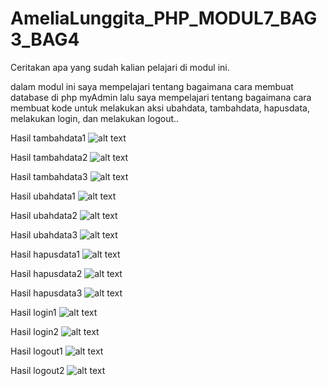 # AmeliaLunggita_PHP_MODUL7_BAG3_BAG4


Ceritakan apa yang sudah kalian pelajari di modul ini.

dalam modul ini saya mempelajari tentang bagaimana cara membuat database di php myAdmin
lalu saya mempelajari tentang bagaimana cara membuat kode untuk melakukan aksi ubahdata, tambahdata, hapusdata, melakukan login, dan melakukan logout.. 



Hasil tambahdata1
![alt text](https://github.com/Lunggita29/AmeliaLunggita_PHP_MODUL7_BAG3_BAG4/blob/master/tambahdata1.png)

Hasil tambahdata2
![alt text](https://github.com/Lunggita29/AmeliaLunggita_PHP_MODUL7_BAG3_BAG4/blob/master/tambahdata2.png)

Hasil tambahdata3
![alt text](https://github.com/Lunggita29/AmeliaLunggita_PHP_MODUL7_BAG3_BAG4/blob/master/tambahdata3.png)

Hasil ubahdata1
![alt text](https://github.com/Lunggita29/AmeliaLunggita_PHP_MODUL7_BAG3_BAG4/blob/master/ubahdata1.png)

Hasil ubahdata2
![alt text](https://github.com/Lunggita29/AmeliaLunggita_PHP_MODUL7_BAG3_BAG4/blob/master/ubahdata2.png)

Hasil ubahdata3
![alt text](https://github.com/Lunggita29/AmeliaLunggita_PHP_MODUL7_BAG3_BAG4/blob/master/ubahdata3.png)

Hasil hapusdata1
![alt text](https://github.com/Lunggita29/AmeliaLunggita_PHP_MODUL7_BAG3_BAG4/blob/master/hapusdata1.png)

Hasil hapusdata2
![alt text](https://github.com/Lunggita29/AmeliaLunggita_PHP_MODUL7_BAG3_BAG4/blob/master/hapusdata2.png)

Hasil hapusdata3
![alt text](https://github.com/Lunggita29/AmeliaLunggita_PHP_MODUL7_BAG3_BAG4/blob/master/hapusdata3.png)

Hasil login1
![alt text](https://github.com/Lunggita29/AmeliaLunggita_PHP_MODUL7_BAG3_BAG4/blob/master/login1.png)

Hasil login2
![alt text](https://github.com/Lunggita29/AmeliaLunggita_PHP_MODUL7_BAG3_BAG4/blob/master/login2.png)

Hasil logout1
![alt text](https://github.com/Lunggita29/AmeliaLunggita_PHP_MODUL7_BAG3_BAG4/blob/master/logout1.png)

Hasil logout2
![alt text](https://github.com/Lunggita29/AmeliaLunggita_PHP_MODUL7_BAG3_BAG4/blob/master/logout2.png)



